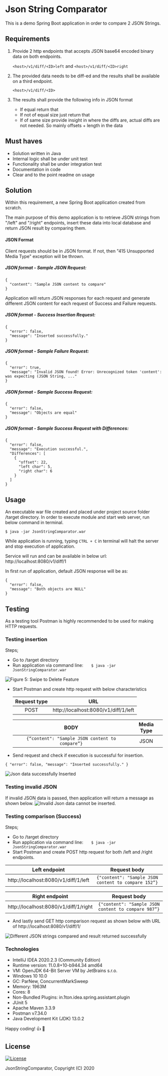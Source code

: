 # Json String Comparator

This is a demo Spring Boot application in order to compare 2 JSON Strings.

## Requirements

1. Provide 2 http endpoints that accepts JSON base64 encoded binary data on both endpoints.

    `<host>/v1/diff/<ID>left` and `<host>/v1/diff/<ID>right`

1. The provided data needs to be diff-ed and the results shall be available on a third endpoint.

    `<host>/v1/diff/<ID>`

1. The results shall provide the following info in JSON format
	- If equal return that
	- If not of equal size just return that
	- If of same size provide insight in where the diffs are, actual diffs are not needed. So mainly offsets + length in the data

## Must haves
- Solution written in Java
- Internal logic shall be under unit test
- Functionality shall be under integration test
- Documentation in code
- Clear and to the point readme on usage

## Solution
Within this requirement, a new Spring Boot application created from scratch.

The main purpose of this demo application is to retrieve JSON strings from "/left" and "/right" endpoints, insert these data into local database and return JSON result by comparing them.


#### JSON Format
Client requests should be in JSON format. If not, then "415 Unsupported Media Type" exception will be thrown.
##### JSON format - Sample JSON Request:
```
{
  "content": "Sample JSON content to compare"
}
```

Application will return JSON responses for each request and generate different JSON content for each request of Success and Failure requests. 

##### JSON format - Success Insertion Request:
```
{
  "error": false,
  "message": "Inserted successfully."
}
```
##### JSON format - Sample Failure Request:
```
{
  "error": true,
  "message": "Invalid JSON found! Error: Unrecognized token 'content': was expecting (JSON String, ..."
}
```

##### JSON format - Sample Success Request:
```
{
  "error": false,
  "message": "Objects are equal"
}
```
##### JSON format - Sample Success Request with Differences:
```
{
  "error": false,
  "message": "Execution successful.",
  "Differences": [
    {
      "offset": 22,
      "left char": 5,
      "right char": 6
    }
  ]
}
```


## Usage

An executable war file created and placed under project source folder /target directory.
In order to execute module and start web server, run below command in terminal.

`$ java -jar JsonStringComparator.war`

While application is running, typing `CTRL + C` in terminal will halt the server and stop execution of application.

Service will run and can be available in below url:
http://localhost:8080/v1/diff/1

In first run of application, default JSON response will be as:
```
{
  "error": false,
  "message": "Both objects are NULL"
}
```

## Testing
As a testing tool Postman is highly recommended to be used for making HTTP requests.


### Testing insertion
Steps;
- Go to /target directory
- Run application via command line: `	$ java -jar JsonStringComparator.war`
<img src="https://user-images.githubusercontent.com/11629459/95589630-aad86500-0a4d-11eb-9a99-b030a3fb481a.png" title="Figure 5: Swipe to Delete Feature">
 
- Start Postman and create http request with below characteristics

    | Request type | URL |
    | :------------: | :------------: |
    |   POST | http://localhost:8080/v1/diff/1/left |
    
    | BODY | Media Type |
    | :------------: | :------------: |
    | ` {“content": "Sample JSON content to compare”} ` | JSON |

- Send request and check if execution is successful for insertion.

`{
    "error": false,
    "message": "Inserted successfully."
}`

<img src="https://user-images.githubusercontent.com/11629459/95592609-8e3e2c00-0a51-11eb-85db-b03e81d6fab9.png"  title="Json data successfully Inserted">

### Testing invalid JSON

If invalid JSON data is passed, then application will return a message as shown below.
<img src="https://user-images.githubusercontent.com/11629459/95593217-1290af00-0a52-11eb-8148-15c98efc9b99.png"  title="Invalid Json data cannot be inserted.">



### Testing comparison (Success)

Steps;
- Go to /target directory
- Run application via command line: `	$ java -jar JsonStringComparator.war`
- Start Postman and create POST http request for both /left and /right endpoints.

| Left endpoint | Request body |
| :------------: | :------------: |
| http://localhost:8080/v1/diff/1/left | ` {"content": "Sample JSON content to compare 152”} ` |

| Right endpoint | Request body |
| :------------: | :------------: |
| http://localhost:8080/v1/diff/1/right | ` {"content": "Sample JSON content to compare 987”} ` |




- And lastly send GET http comparison request as shown below with URL of http://localhost:8080/v1/diff/1/
<img src="https://user-images.githubusercontent.com/11629459/95596294-deb78880-0a55-11eb-8a84-9eb6ce969e2d.png"  title="Different JSON strings compared and result returned successfully">


### Technologies
- IntelliJ IDEA 2020.2.3 (Community Edition)
- Runtime version: 11.0.8+10-b944.34 amd64
- VM: OpenJDK 64-Bit Server VM by JetBrains s.r.o.
- Windows 10 10.0
- GC: ParNew, ConcurrentMarkSweep
- Memory: 1963M
- Cores: 8
- Non-Bundled Plugins: in.1ton.idea.spring.assistant.plugin
- JUnit 5
- Apache Maven 3.3.9
- Postman v7.34.0 
- Java Development Kit (JDK) 13.0.2

Happy coding! :+1: :1st_place_medal:

## License

[![License](https://img.shields.io/badge/License-GPL%20v3-blue.svg)](https://github.com/ercanduman/JsonStringComparator/blob/master/LICENSE.md)

JsonStringComparator, Copyright (C) 2020

